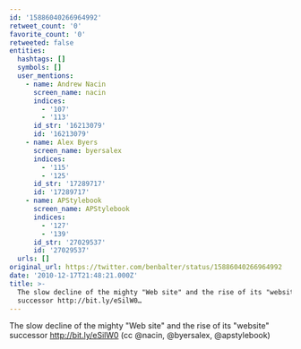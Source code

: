```yaml
---
id: '15886040266964992'
retweet_count: '0'
favorite_count: '0'
retweeted: false
entities:
  hashtags: []
  symbols: []
  user_mentions:
    - name: Andrew Nacin
      screen_name: nacin
      indices:
        - '107'
        - '113'
      id_str: '16213079'
      id: '16213079'
    - name: Alex Byers
      screen_name: byersalex
      indices:
        - '115'
        - '125'
      id_str: '17289717'
      id: '17289717'
    - name: APStylebook
      screen_name: APStylebook
      indices:
        - '127'
        - '139'
      id_str: '27029537'
      id: '27029537'
  urls: []
original_url: https://twitter.com/benbalter/status/15886040266964992
date: '2010-12-17T21:48:21.000Z'
title: >-
  The slow decline of the mighty "Web site" and the rise of its "website"
  successor http://bit.ly/eSilW0…
---
```


The slow decline of the mighty "Web site" and the rise of its "website" successor http://bit.ly/eSilW0 (cc @nacin, @byersalex, @apstylebook)